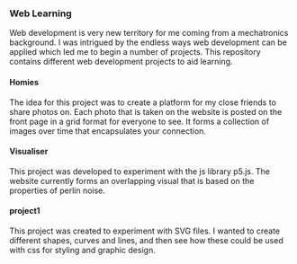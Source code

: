 ### Web Learning
Web development is very new territory for me coming from a mechatronics background. I was intrigued by the endless ways web development can be applied which led me to begin a number of projects. This repository contains different web development projects to aid learning.

#### Homies
The idea for this project was to create a platform for my close friends to share photos on. Each photo that is taken on the website is posted on the front page in a grid format for everyone to see. It forms a collection of images over time that encapsulates your connection. 


#### Visualiser
This project was developed to experiment with the js library p5.js. The website currently forms an overlapping visual that is based on the properties of perlin noise. 

#### project1
This project was created to experiment with SVG files. I wanted to create different shapes, curves and lines, and then see how these could be used with css for styling and graphic design. 
